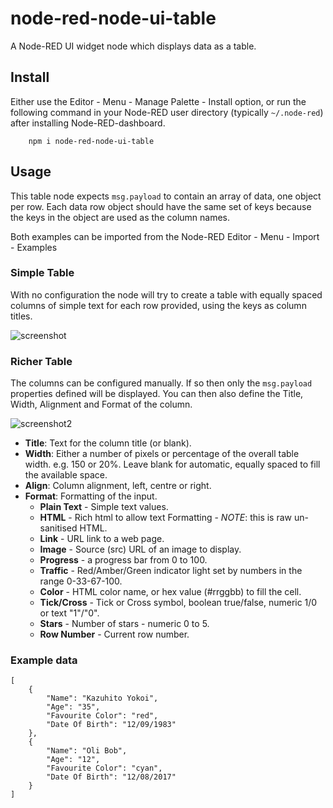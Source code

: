 node-red-node-ui-table
======================

A Node-RED UI widget node which displays data as a table.

## Install

Either use the Editor - Menu - Manage Palette - Install option, or run the following command in your Node-RED user directory (typically `~/.node-red`) after installing Node-RED-dashboard.

        npm i node-red-node-ui-table

## Usage

This table node expects `msg.payload` to contain an array of data, one object per row.
Each data row object should have the same set of keys because the keys in the object are used as the column names.

Both examples can be imported from the Node-RED Editor - Menu - Import - Examples

### Simple Table

With no configuration the node will try to create a table with equally spaced columns of simple text for each row provided, using the keys as column titles.

![screenshot](https://raw.githubusercontent.com/node-red/node-red-ui-nodes/master/node-red-node-ui-table/screenshot.png)

### Richer Table

The columns can be configured manually. If so then only the `msg.payload` properties defined will be displayed. You can then also define the Title, Width, Alignment and Format of the column.

![screenshot2](https://raw.githubusercontent.com/node-red/node-red-ui-nodes/master/node-red-node-ui-table/screenshot2.png)

 - **Title**: Text for the column title (or blank).
 - **Width**: Either a number of pixels or percentage of the overall table width. e.g. 150 or 20%. Leave blank for automatic, equally spaced to fill the available space.
 - **Align**: Column alignment, left, centre or right.
 - **Format**: Formatting of the input.
   - **Plain Text** - Simple text values.
   - **HTML** - Rich html to allow text Formatting - *NOTE*: this is raw un-sanitised HTML.
   - **Link** - URL link to a web page.
   - **Image** - Source (src) URL of an image to display.
   - **Progress** - a progress bar from 0 to 100.
   - **Traffic** - Red/Amber/Green indicator light set by numbers in the range 0-33-67-100.
   - **Color** - HTML color name, or hex value (#rrggbb) to fill the cell.
   - **Tick/Cross** - Tick or Cross symbol, boolean true/false, numeric 1/0 or text "1"/"0".
   - **Stars** - Number of stars - numeric 0 to 5.
   - **Row Number** - Current row number.


### Example data

```
[
    {
        "Name": "Kazuhito Yokoi",
        "Age": "35",
        "Favourite Color": "red",
        "Date Of Birth": "12/09/1983"
    },
    {
        "Name": "Oli Bob",
        "Age": "12",
        "Favourite Color": "cyan",
        "Date Of Birth": "12/08/2017"
    }
]
```
